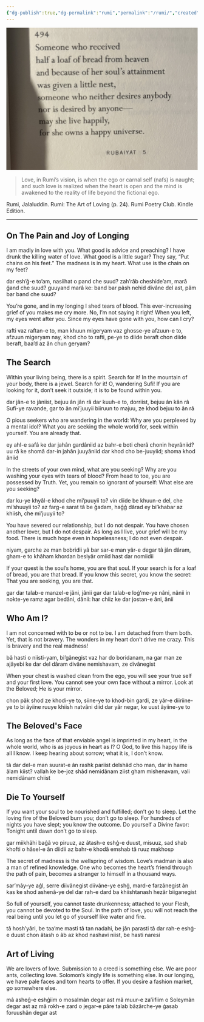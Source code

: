 ```yaml
---
{"dg-publish":true,"dg-permalink":"rumi","permalink":"/rumi/","created":"2024-03-10T15:43:42.000+01:00","updated":"2024-07-26T11:41:40.484+02:00"}
---
```



![IMG_5814.jpeg](/img/user/resources/IMG_5814.jpeg)
> Love, in Rumi’s vision, is when the ego or carnal self (nafs) is naught; and such love is realized when the heart is open and the mind is awakened to the reality of life beyond the fictional ego.

Rumi, Jalaluddin. Rumi: The Art of Loving (p. 24). Rumi Poetry Club. Kindle Edition. 

--- 
## On The Pain and Joy of Longing

I am madly in love with you. What good is advice and preaching? 
I have drunk the killing water of love. What good is a little sugar? 
They say, “Put chains on his feet.” 
The madness is in my heart. What use is the chain on my feet? 

dar esh’ģ-e to’am, nasiihat o pand che suud? 
zah’râb cheshide’am, marâ ģand che suud? 
guuyand marâ ke: band bar pâsh nehid divâne del ast, 
pâm bar band che suud?


You’re gone, and in my longing I shed tears of blood. 
This ever-increasing grief of you makes me cry more. 
No, I’m not saying it right! When you left, my eyes went after you. 
Since my eyes have gone with you, how can I cry? 

rafti vaz raftan-e to, man khuun migeryam 
vaz ghosse-ye afzuun-e to, afzuun migeryam 
nay, khod cho to rafti, pe-ye to diide beraft 
chon diide beraft, baa’d az ân chun geryam?
## The Search 

Within your living being, there is a spirit. Search for it! 
In the mountain of your body, there is a jewel. Search for it! 
O, wandering Sufi! If you are looking for it, don’t seek it outside; it is to be found within you. 

dar jân-e to jâniist, bejuu ân jân 
râ dar kuuh-e to, dorriist, bejuu ân kân râ 
Sufi-ye ravande, gar to ân mi’juuyii 
biiruun to majuu, ze khod bejuu to ân râ

O pious seekers who are wandering in the world: 
Why are you perplexed by a mental idol? 
What you are seeking the whole world for, 
seek within yourself. You are already that.

ey ahl-e safâ ke dar jahân gardâniid 
az bahr-e boti cherâ chonin heyrâniid? 
uu râ ke shomâ dar-in jahân juuyâniid 
dar khod cho be-juuyiid; shoma khod âniid

In the streets of your own mind, what are you seeking? 
Why are you washing your eyes with tears of blood? 
From head to toe, you are possessed by Truth. 
Yet, you remain so ignorant of yourself: What else are you seeking? 

dar ku-ye khyâl-e khod che mi’puuyii to? 
vin diide be khuun-e del, che mi’shuuyii to?
az farg-e sarat tâ be ģadam, haģģ dârad 
ey bi’khabar az khiish, che mi’juuyii to?

You have severed our relationship, but I do not despair. 
You have chosen another lover, but I do not despair. 
As long as I live, your grief will be my food. 
There is much hope even in hopelessness; I do not even despair. 

niyam, garche ze man bobridii 
yâ bar sar-e man yâr-e degar 
tâ jân dâram, gham-e to khâham khordan 
besiyâr omiid hast dar nomiidii

If your quest is the soul’s home, you are that soul. 
If your search is for a loaf of bread, you are that bread. 
If you know this secret, you know the secret: 
That you are seeking, you are that.

gar dar talab-e manzel-e jâni, jânii
gar dar talab-e loģ’me-ye nâni, nânii
in nokte-ye ramz agar bedâni, dânii: 
har chiiz ke dar jostan-e âni, ânii
## Who Am I?

I am not concerned with to be or not to be. 
I am detached from them both. Yet, that is not bravery. 
The wonders in my heart don’t drive me crazy. 
This is bravery and the real madness!

bâ hasti o niisti-yam, bi’gânegist 
vaz har do boridanam, na 
gar man ze ajâyebi ke dar del dâram 
divâne nemishavam, ze divânegist

When your chest is washed clean from the ego, 
you will see your true self and your first love. 
You cannot see your own face without a mirror.
Look at the Beloved; He is your mirror.

chon pâk shod ze khodi-ye to, siine-ye to khod-bin gardi, ze yâr-e diiriine-ye to 
bi âyiine ruuye khiish natvâni diid 
dar yâr negar, ke uust âyiine-ye to

## The Beloved's Face 

As long as the face of that enviable angel is imprinted in my heart, 
in the whole world, who is as joyous in heart as I?
O God, to live this happy life is all I know.
I keep hearing about sorrow; what it is, I don’t know.

tâ dar del-e man suurat-e ân rashk pariist 
delshâd cho man, dar in hame âlam kiist? 
vallah ke be-joz shâd nemidânam ziist 
gham mishenavam, vali nemidânam chiist

## Die To Yourself

If you want your soul to be nourished and fulfilled; 
don’t go to sleep. Let the loving fire of the Beloved burn you; 
don’t go to sleep. For hundreds of nights you have slept; you know the outcome. 
Do yourself a Divine favor: Tonight until dawn don’t go to sleep. 

gar miikhâhi baģâ vo piruuz, 
az âtash-e eshģ-e duust, misuuz, 
sad shab khofti o hâsel-e ân diidii az bahr-e khodâ 
emshab tâ ruuz makhosp

The secret of madness is the wellspring of wisdom. 
Love’s madman is also a man of refined knowledge. 
One who becomes the heart’s friend through the path of pain, 
becomes a stranger to himself in a thousand ways. 

sar’mây-ye aģl, serre diivânegist 
diivâne-ye eshģ, mard-e farzânegist 
ân kas ke shod ashenâ-ye del dar rah-e dard
ba khiishtanash hezâr biiganegist

So full of yourself, you cannot taste drunkenness; 
attached to your Flesh, you cannot be devoted to the Soul. 
In the path of love, you will not reach the real being 
until you let go of yourself like water and fire. 

tâ hosh’yâri, be taa’me masti 
tâ tan nadahi, be jân parasti 
tâ dar rah-e eshģ-e duust chon âtash o âb 
az khod nashavi niist, be hasti naresi

## Art of Living

We are lovers of love. Submission to a creed is something else. 
We are poor ants, collecting love. 
Solomon’s kingly life is something else. 
In our longing, we have pale faces and torn hearts to offer. If you desire a fashion market, go somewhere else. 

mâ asheģ-e eshģiim o mosalmân degar ast
mâ muur-e za’iifiim o Soleymân degar ast 
az mâ rokh-e zard o jegar-e pâre talab 
bâzârche-ye ģasab foruushân degar ast